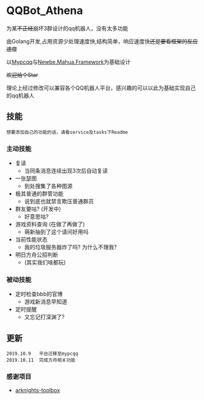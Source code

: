 # QQBot_Athena

为某~~不正经~~崩坏3群设计的qq机器人，没有太多功能

由Golang开发,占用资源少处理速度快,结构简单，响应速度快~~还是要看框架的反应速度~~

以[Mypcqq](https://www.mypcqq.cc/)与[Newbe.Mahua.Framework](https://github.com/newbe36524/Newbe.Mahua.Framework)为基础设计

~~欢迎给个Star~~

理论上经过修改可以兼容各个QQ机器人平台，感兴趣的可以以此为基础实现自己的qq机器人

## 技能
    想要添加自己的功能的话，请看service及tasks下Readme
### 主动技能
   - 复读
        - 当同条消息连续出现3次后自动复读
   - 一张瑟图
        - 到处搜集了各种图源
   - 极其普通的群管功能
        - 说到底也就禁言欺压普通群员
   - 群友要咕? (开发中)
        - 好意思咕?
   - 游戏资料查询 (在做了再做了)
        - 萌新抽到了这个请问好用吗
   - 当前性能状态
        - 我的垃圾服务器炸了吗? 为什么不理我?
   - 明日方舟公招判断
        - (其实我们啥都玩)
### 被动技能
   - 定时检查bbb的官博
        - 游戏新消息早知道
   - 定时提醒
        - 又忘记打深渊了?
## 更新

    2019.10.9   平台迁移至mypcqq
    2019.10.11  完成方舟相关功能

### 感谢项目

   - [arknights-toolbox](https://github.com/Tsuk1ko/arknights-toolbox)